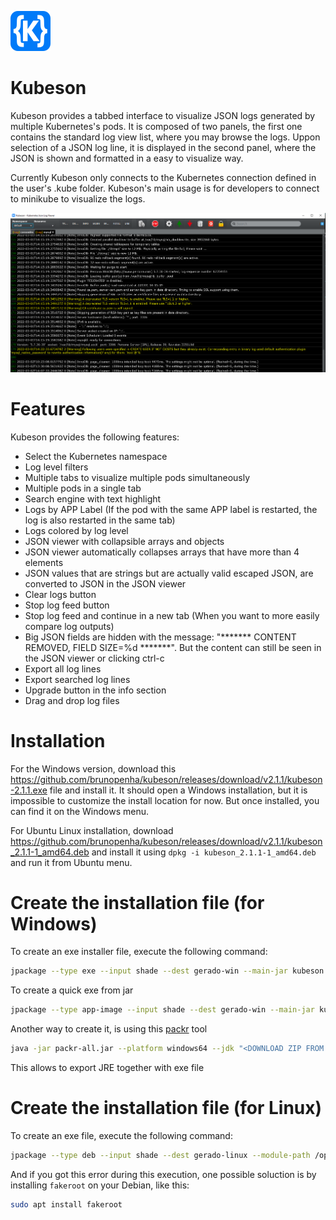 ![alt text](https://github.com/brunopenha/kubeson/raw/master/images/app64.png)

# Kubeson
Kubeson provides a tabbed interface to visualize JSON logs generated by multiple Kubernetes's pods. It is composed of two panels, the first one contains the standard log view list, where you may browse the logs. Uppon selection of a JSON log line, it is displayed in the second panel, where the JSON is shown and formatted in a easy to visualize way.

Currently Kubeson only connects to the Kubernetes connection defined in the user's .kube folder. Kubeson's main usage is for developers to connect to minikube to visualize the logs.  

![alt text](https://github.com/brunopenha/kubeson/raw/master/images/screenshot.png) 

# Features
Kubeson provides the following features:

* Select the Kubernetes namespace
* Log level filters
* Multiple tabs to visualize multiple pods simultaneously
*	Multiple pods in a single tab
*	Search engine with text highlight
*	Logs by APP Label (If the pod with the same APP label is restarted, the log is also restarted in the same tab)
*	Logs colored by log level 
*	JSON viewer with collapsible arrays and objects
*	JSON viewer automatically collapses arrays that have more than 4 elements
*	JSON values that are strings but are actually valid escaped JSON, are converted to JSON in the JSON viewer
* Clear logs button
* Stop log feed button
* Stop log feed and continue in a new tab (When you want to more easily compare log outputs)
*	Big JSON fields are hidden with the message: "******* CONTENT REMOVED, FIELD SIZE=%d *******". But the content can still be seen in the JSON viewer or clicking ctrl-c
* Export all log lines
* Export searched log lines
* Upgrade button in the info section
* Drag and drop log files


# Installation

For the Windows version, download this https://github.com/brunopenha/kubeson/releases/download/v2.1.1/kubeson-2.1.1.exe file and install it.
It should open a Windows installation, but it is impossible to customize the install location for now. But once installed, you can find it on the Windows menu.

For Ubuntu Linux installation, download https://github.com/brunopenha/kubeson/releases/download/v2.1.1/kubeson_2.1.1-1_amd64.deb and install it using `dpkg -i kubeson_2.1.1-1_amd64.deb` and run it from Ubuntu menu.


# Create the installation file (for Windows)

To create an exe installer file, execute the following command:

```bash
jpackage --type exe --input shade --dest gerado-win --main-jar kubeson.jar --main-class br.nom.penha.bruno.SuperMain --module-path "<PATH TO YOUR javafx-jmods-17.0.2>" --add-modules javafx.controls,javafx.fxml,javafx.web --app-version '2.1.1' --description 'Kubeson Kubernetes log viewer' --name 'kubeson' --vendor 'Bruno Penha' --icon images/kubeson.ico  --jlink-options --bind-services --verbose --win-console --win-shortcut --win-menu
```
To create a quick exe from jar

```bash
jpackage --type app-image --input shade --dest gerado-win --main-jar kubeson.jar --main-class br.nom.penha.bruno.SuperMain --module-path "<PATH TO YOUR javafx-jmods-17.0.2>" --add-modules javafx.controls,javafx.fxml,javafx.web --app-version '2.1.1' --description 'Kubeson Kubernetes log viewer' --name 'kubeson' --vendor 'Bruno Penha' --icon images/kubeson.ico  --jlink-options --bind-services --verbose --win-console
```

Another way to create it, is using this [packr](https://github.com/libgdx/packr)  tool

```bash
java -jar packr-all.jar --platform windows64 --jdk "<DOWNLOAD ZIP FROM https://adoptopenjdk.net/releases.html>" --useZgcIfSupportedOs --executable Kubeson --classpath kubeson.jar --icon images/kubeson.ico --mainclass br.nom.penha.bruno.SuperMain --vmargs Xmx1G --output gerado-win3 
```
This allows to export JRE together with exe file

# Create the installation file (for Linux)

To create an exe file, execute the following command:

```bash
jpackage --type deb --input shade --dest gerado-linux --module-path /opt/javafx-jmods-21/:/opt/javafx-sdk-20.0.2/lib/ --main-jar kubeson.jar --main-class br.nom.penha.bruno.SuperMain --add-modules javafx.controls,javafx.fxml,javafx.graphics,javafx.web --app-version '2.1.1' --description 'Kubeson Kubernetes log viewer' --name 'kubeson' --vendor 'Bruno Penha' --icon images/app64.png --jlink-options --bind-services --verbose --linux-deb-maintainer dev@bruno.penha.nom.br
```

And if you got this error during this execution, one possible soluction is by installing `fakeroot` on your Debian, like this:

```bash
sudo apt install fakeroot
```